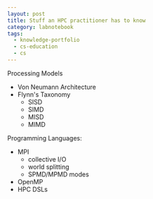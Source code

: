 ```yaml
---
layout: post
title: Stuff an HPC practitioner has to know
category: labnotebook
tags:
  - knowledge-portfolio
  - cs-education
  - cs
---
```


Processing Models
  - Von Neumann Architecture
  - Flynn's Taxonomy
      - SISD
      - SIMD
      - MISD
      - MIMD

Programming Languages:
  - MPI
      - collective I/O
      - world splitting
      - SPMD/MPMD modes
  - OpenMP
  - HPC DSLs
